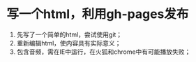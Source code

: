 写一个html，利用gh-pages发布
===============================
1. 先写了一个简单的html，尝试使用git；
2. 重新编辑html，使内容具有实际意义；
3. 包含音频，需在IE中运行，在火狐和chrome中有可能播放失败；
